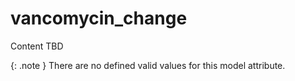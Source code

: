 # vancomycin_change
Content TBD


{: .note }
There are no defined valid values for this model attribute.
